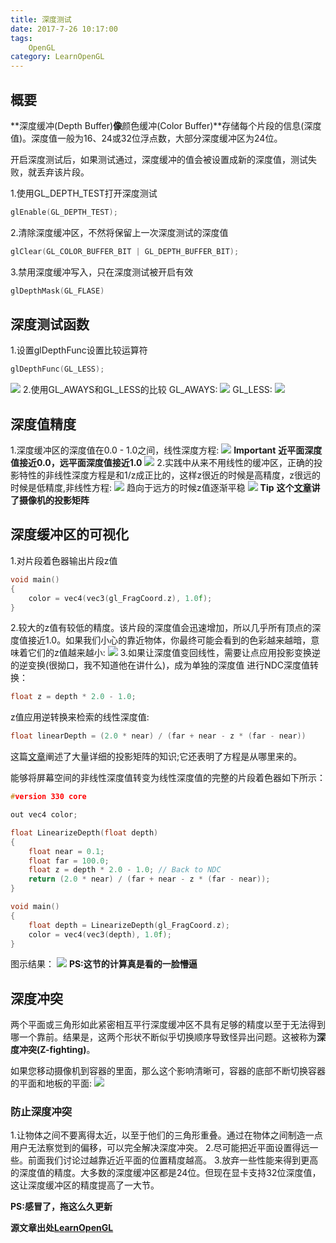 ```yaml
---
title: 深度测试
date: 2017-7-26 10:17:00
tags: 
    OpenGL
category: LearnOpenGL
---
```


## 概要
**深度缓冲(Depth Buffer)**像**颜色缓冲(Color Buffer)**存储每个片段的信息(深度值)。深度值一般为16、24或32位浮点数，大部分深度缓冲区为24位。

开启深度测试后，如果测试通过，深度缓冲的值会被设置成新的深度值，测试失败，就丢弃该片段。

1.使用GL_DEPTH_TEST打开深度测试
```c++
glEnable(GL_DEPTH_TEST);
```
2.清除深度缓冲区，不然将保留上一次深度测试的深度值
```c++
glClear(GL_COLOR_BUFFER_BIT | GL_DEPTH_BUFFER_BIT);
```
3.禁用深度缓冲写入，只在深度测试被开启有效
```c++
glDepthMask(GL_FLASE)
```

## 深度测试函数
1.设置glDepthFunc设置比较运算符
```c++
glDepthFunc(GL_LESS);
```
![](comparison_operator.png)
2.使用GL_AWAYS和GL_LESS的比较
GL_AWAYS:
![](depth_testing_func_always.png)
GL_LESS:
![](depth_testing_func_less.png)

## 深度值精度
1.深度缓冲区的深度值在0.0 - 1.0之间，线性深度方程:
![](linear_equation.png)
**Important**
**近平面深度值接近0.0，远平面深度值接近1.0**
![](depth_linear_graph.png)
2.实践中从来不用线性的缓冲区，正确的投影特性的非线性深度方程是和1/z成正比的，这样z很近的时候是高精度，z很远的时候是低精度,非线性方程:
![](no_linear_equation.png)
趋向于远方的时候z值逐渐平稳
![](depth_non_linear_graph.png)
**Tip**
**这个[文章](http://www.songho.ca/opengl/gl_projectionmatrix.html)讲了摄像机的投影矩阵**

## 深度缓冲区的可视化
1.对片段着色器输出片段z值
```c++
void main()
{
    color = vec4(vec3(gl_FragCoord.z), 1.0f);
}  
```
2.较大的z值有较低的精度。该片段的深度值会迅速增加，所以几乎所有顶点的深度值接近1.0。如果我们小心的靠近物体，你最终可能会看到的色彩越来越暗，意味着它们的z值越来越小:
![](depth_testing_visible_depth.png)
3.如果让深度值变回线性，需要让点应用投影变换逆的逆变换(很拗口，我不知道他在讲什么)，成为单独的深度值
进行NDC深度值转换：
```c++
float z = depth * 2.0 - 1.0;
```
z值应用逆转换来检索的线性深度值:
```c++
float linearDepth = (2.0 * near) / (far + near - z * (far - near))
```
这篇[文章](http://www.songho.ca/opengl/gl_projectionmatrix.html)阐述了大量详细的投影矩阵的知识;它还表明了方程是从哪里来的。

能够将屏幕空间的非线性深度值转变为线性深度值的完整的片段着色器如下所示：
```c++
#version 330 core

out vec4 color;

float LinearizeDepth(float depth)
{
    float near = 0.1;
    float far = 100.0;
    float z = depth * 2.0 - 1.0; // Back to NDC
    return (2.0 * near) / (far + near - z * (far - near));
}

void main()
{
    float depth = LinearizeDepth(gl_FragCoord.z);
    color = vec4(vec3(depth), 1.0f);
}
```
图示结果：
![](depth_testing_visible_linear.png)
**PS:这节的计算真是看的一脸懵逼**

## 深度冲突
两个平面或三角形如此紧密相互平行深度缓冲区不具有足够的精度以至于无法得到哪一个靠前。结果是，这两个形状不断似乎切换顺序导致怪异出问题。这被称为**深度冲突(Z-fighting)**。

如果您移动摄像机到容器的里面，那么这个影响清晰可，容器的底部不断切换容器的平面和地板的平面:
![](depth_testing_z_fighting.png)
### 防止深度冲突
1.让物体之间不要离得太近，以至于他们的三角形重叠。通过在物体之间制造一点用户无法察觉到的偏移，可以完全解决深度冲突。
2.尽可能把近平面设置得远一些。前面我们讨论过越靠近近平面的位置精度越高。
3.放弃一些性能来得到更高的深度值的精度。大多数的深度缓冲区都是24位。但现在显卡支持32位深度值，这让深度缓冲区的精度提高了一大节。

**PS:感冒了，拖这么久更新**

**源文章出处[LearnOpenGL](http://learnopengl-cn.readthedocs.io/zh/latest/04%20Advanced%20OpenGL/01%20Depth%20testing/)**